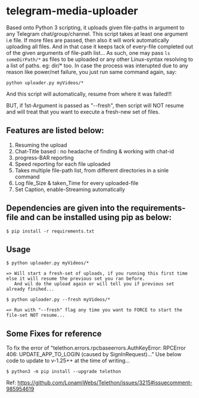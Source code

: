 # telegram-media-uploader

Based onto Python 3 scripting, it uploads given file-paths in argument to any Telegram chat/group/channel.
This script takes at least one argument i.e file. If more files are passed, then also it will work automatically uploading all files.
And in that case it keeps tack of every-file completed out of the given arguments of file-path list...
As such, one may pass `ls someDirPath/*` as files to be uploaded or any other Linux-syntax resolving to a list of paths. eg: dir/* too.
In case the process was interupted due to any reason like power/net failure, you just run same command again, say:
```
python uploader.py myVideos/*
```
And this script will automatically, resume from where it was failed!!!

BUT, if 1st-Argument is passed as "--fresh", then script will NOT resume and will treat that you want to execute a fresh-new set of files.

## Features are listed below:

1. Resuming the upload
2. Chat-Title based : no headache of finding & working with chat-id
3. progress-BAR reporting
4. Speed reporting for each file uploaded
5. Takes multiple file-path list, from different directories in a sinle command
6. Log file_Size & taken_Time for every uploaded-file
7. Set Caption, enable-Streaming automatically


## Dependencies are given into the requirements-file and can be installed using pip as below:

```
$ pip install -r requirements.txt
```

## Usage

```
$ python uploader.py myVideos/*
```
	=> Will start a fresh-set of uploads, if you running this first time else it will resume the previous set you ran before.
	   And wil do the upload again or will tell you if previous set already finihed...
```
$ python uploader.py --fresh myVideos/*
```
	=> Run with "--fresh" flag any time you want to FORCE to start the file-set NOT resume...

## Some Fixes for reference
To fix the error of "telethon.errors.rpcbaseerrors.AuthKeyError: RPCError 406: UPDATE_APP_TO_LOGIN (caused by SignInRequest)..."
Use below code to update to v-1.25++ at the time of writing...

```
$ python3 -m pip install --upgrade telethon
```
Ref: https://github.com/LonamiWebs/Telethon/issues/3215#issuecomment-985954619
